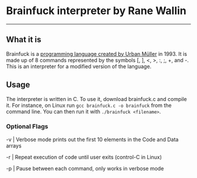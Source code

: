 
# Brainfuck interpreter by Rane Wallin
---
## What it is
Brainfuck is a [programming language created by Urban Müller](https://en.wikipedia.org/wiki/Brainfuck) in 1993. It is made up of 8 commands represented by the symbols [, ], <, >, :, ;, +, and -. This is an interpreter for a modified version of the language.

## Usage
The interpreter is written in C. To use it, download brainfuck.c and compile it. For instance, on Linux run `gcc brainfuck.c -o brainfuck` from the command line. You can then run it with `./brainfuck <filename>`.

### Optional Flags

-v | Verbose mode prints out the first 10 elements in the Code and Data arrays

-r | Repeat execution of code until user exits (control-C in Linux)

-p | Pause between each command, only works in verbose mode


